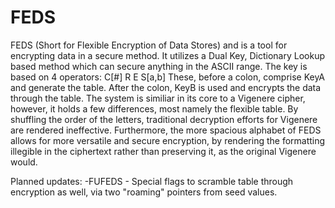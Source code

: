 # FEDS
FEDS (Short for Flexible Encryption of Data Stores) and is a tool for encrypting data in a secure method. 
It utilizes a Dual Key, Dictionary Lookup based method which can secure anything in the ASCII range. 
The key is based on 4 operators:
C[#] 
R
E
S[a,b] 
These, before a colon, comprise KeyA and generate the table. After the colon, KeyB is used and encrypts the data through the table.
The system is similiar in its core to a Vigenere cipher, however, it holds a few differences, most namely the flexible table. By shuffling the order of the letters, traditional decryption efforts for Vigenere are rendered ineffective.
Furthermore, the more spacious alphabet of FEDS allows for more versatile and secure encryption, by rendering the formatting illegible in the ciphertext rather than preserving it, as the original Vigenere would.

Planned updates:
-FUFEDS - Special flags to scramble table through encryption as well, via two "roaming" pointers from seed values.
